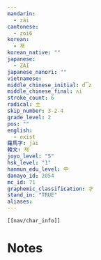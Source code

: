 ```yaml
---
mandarin:
  - zài
cantonese:
  - zoi6
korean:
  - 재
korean_native: ""
japanese:
  - ZAI
japanese_nanori: ""
vietnamese:
middle_chinese_initial: d͡z
middle_chinese_final: ʌi
stroke_count: 6
radical: 土
skip_number: 3-2-4
grade_level: 2
pos: ""
english:
  - exist
羅馬字: jai
韓文: 재
joyo_level: "5"
hsk_level: "1"
hanmun_edu_level: 中
danayo_id: 2054
mc_id: 71
graphemic_classification: 才
stand_in: "TRUE"
aliases:
---
```

```meta-bind-embed
[[nav/char_info]]
```

# Notes
